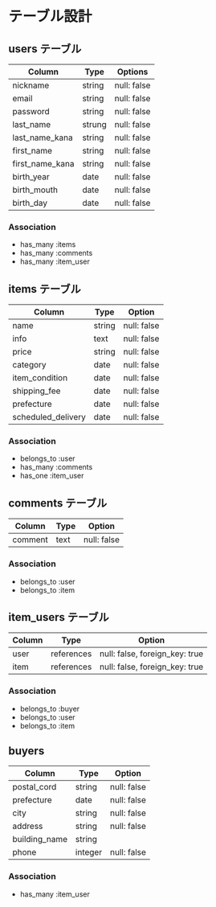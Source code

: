 # テーブル設計

## users テーブル

| Column          | Type   | Options     |
| --------------- | ------ | ----------- |
| nickname        | string | null: false |
| email           | string | null: false |
| password        | string | null: false |
| last_name       | strung | null: false |
| last_name_kana  | string | null: false |
| first_name      | string | null: false |
| first_name_kana | string | null: false |
| birth_year      | date   | null: false |
| birth_mouth     | date   | null: false |
| birth_day       | date   | null: false |

### Association
- has_many :items
- has_many :comments
- has_many :item_user

## items テーブル

| Column             | Type   | Option      |
| ------------------ | ------ | ----------- |
| name               | string | null: false |
| info               | text   | null: false |
| price              | string | null: false |
| category           | date   | null: false |
| item_condition     | date   | null: false |
| shipping_fee       | date   | null: false |
| prefecture         | date   | null: false |
| scheduled_delivery | date   | null: false |

### Association
- belongs_to :user
- has_many :comments
- has_one :item_user

## comments テーブル

| Column  | Type   | Option      |
| ------- | ------ | ----------- |
| comment | text   | null: false |

### Association
- belongs_to :user
- belongs_to :item

## item_users テーブル

| Column | Type       | Option                         |
| ------ | ---------- | ------------------------------ |
| user   | references | null: false, foreign_key: true |
| item   | references | null: false, foreign_key: true |

### Association
- belongs_to :buyer
- belongs_to :user
- belongs_to :item

## buyers

| Column        | Type    | Option      |
| ------------- | ------- | ----------- |
| postal_cord   | string  | null: false |
| prefecture    | date    | null: false |
| city          | string  | null: false |
| address       | string  | null: false |
| building_name | string  |             |
| phone         | integer | null: false |

### Association
- has_many :item_user